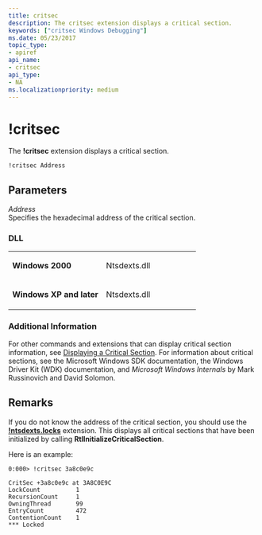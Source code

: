 ```yaml
---
title: critsec
description: The critsec extension displays a critical section.
keywords: ["critsec Windows Debugging"]
ms.date: 05/23/2017
topic_type:
- apiref
api_name:
- critsec
api_type:
- NA
ms.localizationpriority: medium
---
```


# !critsec


The **!critsec** extension displays a critical section.

```dbgsyntax
!critsec Address 
```

## <span id="ddk__critsec_dbg"></span><span id="DDK__CRITSEC_DBG"></span>Parameters


<span id="_______Address______"></span><span id="_______address______"></span><span id="_______ADDRESS______"></span> *Address*   
Specifies the hexadecimal address of the critical section.

### <span id="DLL"></span><span id="dll"></span>DLL

<table>
<colgroup>
<col width="50%" />
<col width="50%" />
</colgroup>
<tbody>
<tr class="odd">
<td align="left"><p><strong>Windows 2000</strong></p></td>
<td align="left"><p>Ntsdexts.dll</p></td>
</tr>
<tr class="even">
<td align="left"><p><strong>Windows XP and later</strong></p></td>
<td align="left"><p>Ntsdexts.dll</p></td>
</tr>
</tbody>
</table>

 

### <span id="Additional_Information"></span><span id="additional_information"></span><span id="ADDITIONAL_INFORMATION"></span>Additional Information

For other commands and extensions that can display critical section information, see [Displaying a Critical Section](displaying-a-critical-section.md). For information about critical sections, see the Microsoft Windows SDK documentation, the Windows Driver Kit (WDK) documentation, and *Microsoft Windows Internals* by Mark Russinovich and David Solomon.

Remarks
-------

If you do not know the address of the critical section, you should use the [**!ntsdexts.locks**](-locks---ntsdexts-locks-.md) extension. This displays all critical sections that have been initialized by calling **RtlInitializeCriticalSection**.

Here is an example:

```dbgcmd
0:000> !critsec 3a8c0e9c

CritSec +3a8c0e9c at 3A8C0E9C
LockCount          1
RecursionCount     1
OwningThread       99
EntryCount         472
ContentionCount    1
*** Locked
```

 

 





